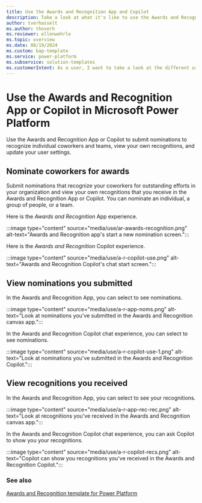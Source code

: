 ```yaml
---
title: Use the Awards and Recognition App and Copilot
description: Take a look at what it's like to use the Awards and Recognition App and Copilot.
author: tverhasselt
ms.author: thoverh
ms.reviewer: ellenwehrle
ms.topic: overview
ms.date: 08/19/2024
ms.custom: bap-template
ms.service: power-platform
ms.subservice: solution-templates
ms.customerIntent: As a user, I want to take a look at the different user experiences in the Awards and Recognition App and Copilot so I can see how they work.
---
```



# Use the Awards and Recognition App or Copilot in Microsoft Power Platform

Use the Awards and Recognition App or Copilot to submit nominations to recognize individual coworkers and teams, view your own recognitions, and update your user settings.

## Nominate coworkers for awards

Submit nominations that recognize your coworkers for outstanding efforts in your organization and view your own recognitions that you receive in the Awards and Recognition App or Copilot. You can nominate an individual, a group of people, or a team.

Here is the *Awards and Recognition* App experience.

:::image type="content" source="media/use/ar-awards-recognition.png" alt-text="Awards and Recognition app's start a new nomination screen.":::

Here is the *Awards and Recognition* Copilot experience.

:::image type="content" source="media/use/a-r-copilot-use.png" alt-text="Awards and Recognition Copilot's chat start screen.":::

## View nominations you submitted

In the Awards and Recognition App, you can select to see nominations.

:::image type="content" source="media/use/a-r-app-noms.png" alt-text="Look at nominations you've submitted in the Awards and Recognition canvas app.":::

In the Awards and Recognition Copilot chat experience, you can select to see nominations.

:::image type="content" source="media/use/a-r-copilot-use-1.png" alt-text="Look at nominations you've submitted in the Awards and Recognition Copilot.":::

## View recognitions you received

In the Awards and Recognition App, you can select to see your recognitions.

:::image type="content" source="media/use/a-r-app-rec-rec.png" alt-text="Look at recognitions you've received in the Awards and Recognition canvas app.":::

In the Awards and Recognition Copilot chat experience, you can ask Copilot to show you your recognitions.

:::image type="content" source="media/use/a-r-copilot-recs.png" alt-text="Copilot can show you recognitions you've received in the Awards and Recognition Copilot.":::

### See also

[Awards and Recognition template for Power Platform](overview.md)
